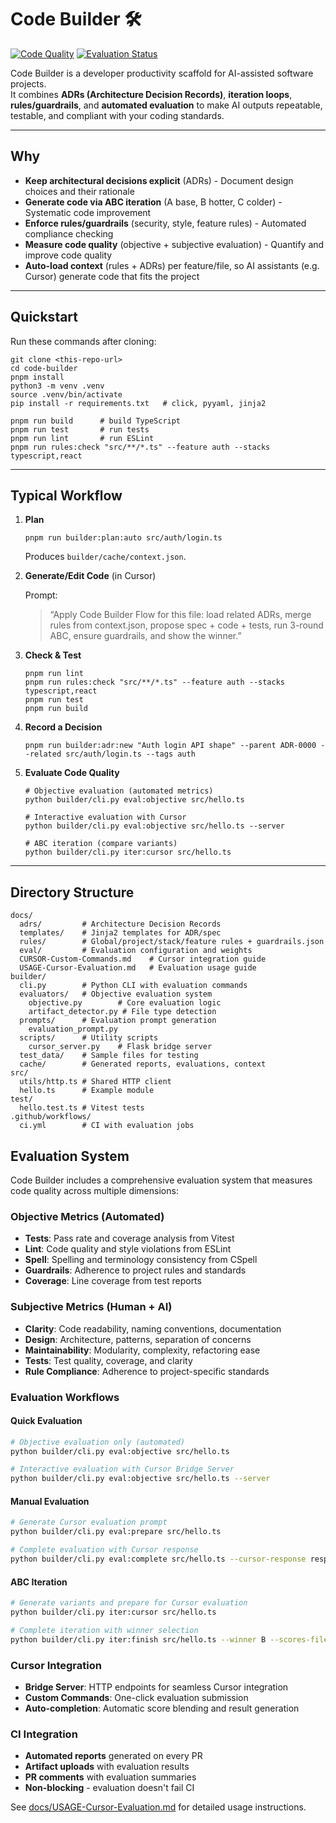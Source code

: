 # Code Builder 🛠️

[![Code Quality](https://github.com/rmans/code-builder/workflows/CI/badge.svg)](https://github.com/rmans/code-builder/actions)
[![Evaluation Status](https://img.shields.io/badge/evaluation-informational-blue)](https://github.com/rmans/code-builder/actions)

Code Builder is a developer productivity scaffold for AI-assisted software projects.  
It combines **ADRs (Architecture Decision Records)**, **iteration loops**, **rules/guardrails**, and **automated evaluation** to make AI outputs repeatable, testable, and compliant with your coding standards.

---

## Why

- **Keep architectural decisions explicit** (ADRs) - Document design choices and their rationale
- **Generate code via ABC iteration** (A base, B hotter, C colder) - Systematic code improvement
- **Enforce rules/guardrails** (security, style, feature rules) - Automated compliance checking
- **Measure code quality** (objective + subjective evaluation) - Quantify and improve code quality
- **Auto-load context** (rules + ADRs) per feature/file, so AI assistants (e.g. Cursor) generate code that fits the project

---

## Quickstart

Run these commands after cloning:

    git clone <this-repo-url>
    cd code-builder
    pnpm install
    python3 -m venv .venv
    source .venv/bin/activate
    pip install -r requirements.txt   # click, pyyaml, jinja2

    pnpm run build      # build TypeScript
    pnpm run test       # run tests
    pnpm run lint       # run ESLint
    pnpm run rules:check "src/**/*.ts" --feature auth --stacks typescript,react

---

## Typical Workflow

1. **Plan**

       pnpm run builder:plan:auto src/auth/login.ts

   Produces `builder/cache/context.json`.

2. **Generate/Edit Code** (in Cursor)

   Prompt:
   > “Apply Code Builder Flow for this file: load related ADRs, merge rules from context.json, propose spec + code + tests, run 3-round ABC, ensure guardrails, and show the winner.”

3. **Check & Test**

       pnpm run lint
       pnpm run rules:check "src/**/*.ts" --feature auth --stacks typescript,react
       pnpm run test
       pnpm run build

4. **Record a Decision**

       pnpm run builder:adr:new "Auth login API shape" --parent ADR-0000 --related src/auth/login.ts --tags auth

5. **Evaluate Code Quality**

       # Objective evaluation (automated metrics)
       python builder/cli.py eval:objective src/hello.ts
       
       # Interactive evaluation with Cursor
       python builder/cli.py eval:objective src/hello.ts --server
       
       # ABC iteration (compare variants)
       python builder/cli.py iter:cursor src/hello.ts

---

## Directory Structure

    docs/
      adrs/         # Architecture Decision Records
      templates/    # Jinja2 templates for ADR/spec
      rules/        # Global/project/stack/feature rules + guardrails.json
      eval/         # Evaluation configuration and weights
      CURSOR-Custom-Commands.md    # Cursor integration guide
      USAGE-Cursor-Evaluation.md   # Evaluation usage guide
    builder/
      cli.py        # Python CLI with evaluation commands
      evaluators/   # Objective evaluation system
        objective.py        # Core evaluation logic
        artifact_detector.py # File type detection
      prompts/      # Evaluation prompt generation
        evaluation_prompt.py
      scripts/      # Utility scripts
        cursor_server.py    # Flask bridge server
      test_data/    # Sample files for testing
      cache/        # Generated reports, evaluations, context
    src/
      utils/http.ts # Shared HTTP client
      hello.ts      # Example module
    test/
      hello.test.ts # Vitest tests
    .github/workflows/
      ci.yml        # CI with evaluation jobs

## Evaluation System

Code Builder includes a comprehensive evaluation system that measures code quality across multiple dimensions:

### Objective Metrics (Automated)
- **Tests**: Pass rate and coverage analysis from Vitest
- **Lint**: Code quality and style violations from ESLint
- **Spell**: Spelling and terminology consistency from CSpell
- **Guardrails**: Adherence to project rules and standards
- **Coverage**: Line coverage from test reports

### Subjective Metrics (Human + AI)
- **Clarity**: Code readability, naming conventions, documentation
- **Design**: Architecture, patterns, separation of concerns
- **Maintainability**: Modularity, complexity, refactoring ease
- **Tests**: Test quality, coverage, and clarity
- **Rule Compliance**: Adherence to project-specific standards

### Evaluation Workflows

#### Quick Evaluation
```bash
# Objective evaluation only (automated)
python builder/cli.py eval:objective src/hello.ts

# Interactive evaluation with Cursor Bridge Server
python builder/cli.py eval:objective src/hello.ts --server
```

#### Manual Evaluation
```bash
# Generate Cursor evaluation prompt
python builder/cli.py eval:prepare src/hello.ts

# Complete evaluation with Cursor response
python builder/cli.py eval:complete src/hello.ts --cursor-response response.json
```

#### ABC Iteration
```bash
# Generate variants and prepare for Cursor evaluation
python builder/cli.py iter:cursor src/hello.ts

# Complete iteration with winner selection
python builder/cli.py iter:finish src/hello.ts --winner B --scores-file cursor_response.json
```

### Cursor Integration
- **Bridge Server**: HTTP endpoints for seamless Cursor integration
- **Custom Commands**: One-click evaluation submission
- **Auto-completion**: Automatic score blending and result generation

### CI Integration
- **Automated reports** generated on every PR
- **Artifact uploads** with evaluation results
- **PR comments** with evaluation summaries
- **Non-blocking** - evaluation doesn't fail CI

See [docs/USAGE-Cursor-Evaluation.md](docs/USAGE-Cursor-Evaluation.md) for detailed usage instructions.
